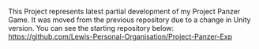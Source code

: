 This Project represents latest partial development of my Project Panzer Game. It was moved from the previous repository due to a change in Unity version. You can see the starting repository below:
https://github.com/Lewis-Personal-Organisation/Project-Panzer-Exp
